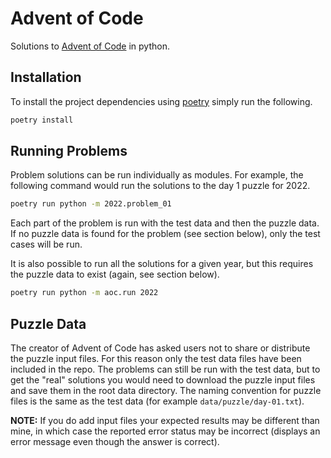# Advent of Code

Solutions to [Advent of Code][advent-of-code] in python.

## Installation

To install the project dependencies using [poetry][poetry] simply run the following.

```bash
poetry install
```

## Running Problems

Problem solutions can be run individually as modules. For example, the following command would run the solutions to the day 1 puzzle for 2022.

```bash
poetry run python -m 2022.problem_01
```

Each part of the problem is run with the test data and then the puzzle data. If no puzzle data is found for the problem (see section below), only the test cases will be run.

It is also possible to run all the solutions for a given year, but this requires the puzzle data to exist (again, see section below).

```bash
poetry run python -m aoc.run 2022
```

## Puzzle Data

The creator of Advent of Code has asked users not to share or distribute the puzzle input files. For this reason only the test data files have been included in the repo. The problems can still be run with the test data, but to get the "real" solutions you would need to download the puzzle input files and save them in the root data directory. The naming convention for puzzle files is the same as the test data (for example `data/puzzle/day-01.txt`).

**NOTE:** If you do add input files your expected results may be different than mine, in which case the reported error status may be incorrect (displays an error message even though the answer is correct).

[advent-of-code]: https://adventofcode.com
[poetry]: https://python-poetry.org
